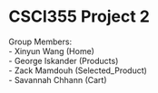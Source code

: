 # CSCI355 Project 2
Group Members:<br>
    - Xinyun Wang (Home)<br>
    - George Iskander (Products)<br>
    - Zack Mamdouh (Selected_Product)<br>
    - Savannah Chhann (Cart)<br>
